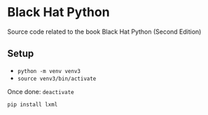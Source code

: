 # Black Hat Python

Source code related to the book Black Hat Python (Second Edition)

## Setup

- `python -m venv venv3`
- `source venv3/bin/activate`

Once done: `deactivate`

`pip install lxml`